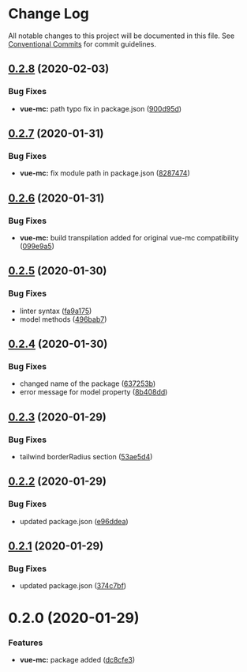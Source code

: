 # Change Log

All notable changes to this project will be documented in this file.
See [Conventional Commits](https://conventionalcommits.org) for commit guidelines.

## [0.2.8](https://git.awescode.com/awes-io/collection/compare/@awes-io/vue-mc@0.2.7...@awes-io/vue-mc@0.2.8) (2020-02-03)


### Bug Fixes

* **vue-mc:** path typo fix in package.json ([900d95d](https://git.awescode.com/awes-io/collection/commits/900d95d6330a87450dc7dd4ce66b6f78b1511ae7))





## [0.2.7](https://git.awescode.com/awes-io/collection/compare/@awes-io/vue-mc@0.2.6...@awes-io/vue-mc@0.2.7) (2020-01-31)


### Bug Fixes

* **vue-mc:** fix module path in package.json ([8287474](https://git.awescode.com/awes-io/collection/commits/82874740d308ebc645141ac961e0af95995fdd8d))





## [0.2.6](https://git.awescode.com/awes-io/collection/compare/@awes-io/vue-mc@0.2.5...@awes-io/vue-mc@0.2.6) (2020-01-31)


### Bug Fixes

* **vue-mc:** build transpilation added for original vue-mc compatibility ([099e9a5](https://git.awescode.com/awes-io/collection/commits/099e9a587f0b055e568e8b314c7f87ff08d8349c))





## [0.2.5](https://git.awescode.com/awes-io/collection/compare/@awes-io/vue-mc@0.2.4...@awes-io/vue-mc@0.2.5) (2020-01-30)


### Bug Fixes

* linter syntax ([fa9a175](https://git.awescode.com/awes-io/collection/commits/fa9a1752d298ed1d56caf8418ad5301797d20b19))
* model methods ([496bab7](https://git.awescode.com/awes-io/collection/commits/496bab7c78008bb42b817247aed4eaca6fcdd3c6))





## [0.2.4](https://git.awescode.com/awes-io/collection/compare/@awes-io/vue-mc@0.2.3...@awes-io/vue-mc@0.2.4) (2020-01-30)


### Bug Fixes

* changed name of the package ([637253b](https://git.awescode.com/awes-io/collection/commits/637253b646dd03ab2d735ed9b36d43f7b9e3e037))
* error message for model property ([8b408dd](https://git.awescode.com/awes-io/collection/commits/8b408ddac8a0db28a86fbbf17d32f6a11c556f82))





## [0.2.3](https://git.awescode.com/awes-io/collection/compare/@awes-io/vue-mc@0.2.2...@awes-io/vue-mc@0.2.3) (2020-01-29)

### Bug Fixes

* tailwind borderRadius section ([53ae5d4](https://git.awescode.com/awes-io/collection/commits/53ae5d40bb9cb6edcae73d9daa2cb3ac4b652c94))

## [0.2.2](https://git.awescode.com/awes-io/collection/compare/@awes-io/vue-mc@0.2.1...@awes-io/vue-mc@0.2.2) (2020-01-29)

### Bug Fixes

* updated package.json ([e96ddea](https://git.awescode.com/awes-io/collection/commits/e96ddea2bd8a306ffcb3f2a47744e7af6ae924b0))

## [0.2.1](https://git.awescode.com/awes-io/collection/compare/@awes-io/vue-mc@0.2.0...@awes-io/vue-mc@0.2.1) (2020-01-29)

### Bug Fixes

* updated package.json ([374c7bf](https://git.awescode.com/awes-io/collection/commits/374c7bf218a8f7d9825de6145e3b9106a7cde3a4))

# 0.2.0 (2020-01-29)

### Features

* **vue-mc:** package added ([dc8cfe3](https://git.awescode.com/awes-io/collection/commits/dc8cfe379fc31fec9e1693bd3cc76ac896e94163))
